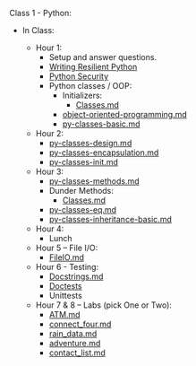 Class 1 - Python:
-   In Class:

    -   Hour 1:
        -   Setup and answer questions.
        -   [Writing Resilient Python](training_docs/writing_resilient_python.md)
        -   [Python Security](training_docs/Python_Security.md)
        -   Python classes / OOP:
            -   Initializers:
                -   [Classes.md](training_docs/Classes.md)
            -   [object-oriented-programming.md](training_docs/object-oriented-programming.md)
            -   [py-classes-basic.md](training_docs/py-classes-basic.md)
    -   Hour 2:
        -   [py-classes-design.md](training_docs/py-classes-design.md)
        -   [py-classes-encapsulation.md](training_docs/py-classes-encapsulation.md)
        -   [py-classes-init.md](training_docs/py-classes-init.md)
    -   Hour 3:
        -   [py-classes-methods.md](training_docs/py-classes-methods.md)
        -   Dunder Methods:
            -   [Classes.md](training_docs/Classes.md)
        -   [py-classes-eq.md](training_docs/py-classes-eq.md)
        -   [py-classes-inheritance-basic.md](training_docs/py-classes-inheritance-basic.md)
    -   Hour 4:
        -   Lunch
    -   Hour 5 – File I/O:
        -   [FileIO.md](training_docs/FileIO.md)
    -   Hour 6 - Testing:
        -   [Docstrings.md](training_docs/Docstrings.md)
        -   [Doctests](training_docs/Docstests.md)
        -   Unittests
    -   Hour 7 & 8 – Labs (pick One or Two):
        -   [ATM.md](training_docs/labs/ATM.md)
        -   [connect_four.md](training_docs/labs/connect_four.md)
        -   [rain_data.md](training_docs/labs/rain_data.md)
        -   [adventure.md](training_docs/labs/adventure.md)
        -   [contact_list.md](training_docs/labs/contact_list.md)


